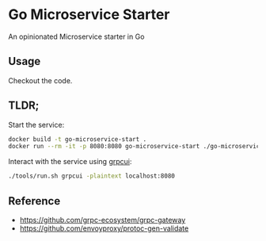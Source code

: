 # Go Microservice Starter
An opinionated Microservice starter in Go

## Usage

Checkout the code.

## TLDR;

Start the service:

```bash
docker build -t go-microservice-start .
docker run --rm -it -p 8080:8080 go-microservice-start ./go-microservice-starter
```

Interact with the service using [grpcui](https://github.com/fullstorydev/grpcui):

```bash
./tools/run.sh grpcui -plaintext localhost:8080
```

## Reference

* https://github.com/grpc-ecosystem/grpc-gateway
* https://github.com/envoyproxy/protoc-gen-validate
